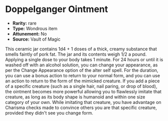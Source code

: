 
# Doppelganger Ointment

* **Rarity:** rare
* **Type:** Wondrous item
* **Attunement:** No
* **Source:** Vault of Magic


This ceramic jar contains 1d4 + 1 doses of a thick, creamy substance that smells faintly of pork fat. The jar and its contents weigh 1/2 a pound. Applying a single dose to your body takes 1 minute. For 24 hours or until it is washed off with an alcohol solution, you can change your appearance, as per the Change Appearance option of the alter self spell. For the duration, you can use a bonus action to return to your normal form, and you can use an action to return to the form of the mimicked creature. If you add a piece of a specific creature (such as a single hair, nail paring, or drop of blood), the ointment becomes more powerful allowing you to flawlessly imitate that creature, as long as its body shape is humanoid and within one size category of your own. While imitating that creature, you have advantage on Charisma checks made to convince others you are that specific creature, provided they didn't see you change form.
